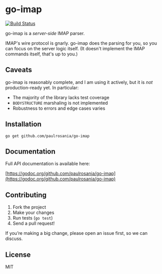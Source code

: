 # go-imap

[![Build Status](https://travis-ci.org/paulrosania/go-imap.svg?branch=master)](https://travis-ci.org/paulrosania/go-imap)

go-imap is a *server-side* IMAP parser.

IMAP's wire protocol is gnarly. go-imap does the parsing for you, so you can
focus on the server logic itself. (It doesn't implement the IMAP commands
itself, that's up to you.)

## Caveats

go-imap is reasonably complete, and I am using it actively, but it is *not*
production-ready yet. In particular:

* The majority of the library lacks test coverage
* `BODYSTRUCTURE` marshaling is not implemented
* Robustness to errors and edge cases varies

## Installation

    go get github.com/paulrosania/go-imap

## Documentation

Full API documentation is available here:

[https://godoc.org/github.com/paulrosania/go-imap](https://godoc.org/github.com/paulrosania/go-imap)

## Contributing

1. Fork the project
2. Make your changes
2. Run tests (`go test`)
3. Send a pull request!

If you’re making a big change, please open an issue first, so we can discuss.

## License

MIT
